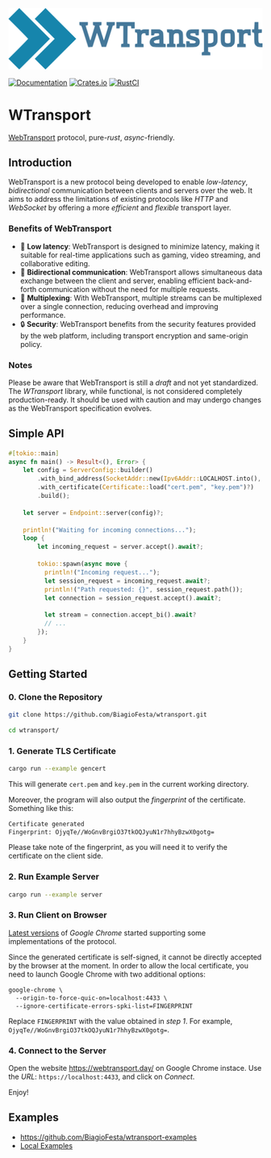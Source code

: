<p align="center">
  <img src="https://raw.githubusercontent.com/BiagioFesta/wtransport/master/imgs/logo.svg" alt="WTransport Logo" />
</p>

[![Documentation](https://docs.rs/wtransport/badge.svg)](https://docs.rs/wtransport/)
[![Crates.io](https://img.shields.io/crates/v/wtransport.svg)](https://crates.io/crates/wtransport)
[![RustCI](https://github.com/BiagioFesta/wtransport/actions/workflows/rust.yml/badge.svg?branch=master)](https://github.com/BiagioFesta/wtransport/actions/workflows/rust.yml)

# WTransport
[WebTransport](https://datatracker.ietf.org/doc/html/draft-ietf-webtrans-http3/) protocol, pure-*rust*, *async*-friendly.

## Introduction

WebTransport is a new protocol being developed to enable *low-latency*, *bidirectional* communication between clients and servers over the web.
It aims to address the limitations of existing protocols like *HTTP* and *WebSocket* by offering a more *efficient* and *flexible* transport layer.

### Benefits of WebTransport
* :rocket: **Low latency**: WebTransport is designed to minimize latency, making it suitable for real-time applications such as gaming, video streaming, and collaborative editing.
* :arrows_counterclockwise: **Bidirectional communication**: WebTransport allows simultaneous data exchange between the client and server, enabling efficient back-and-forth communication without the need for multiple requests.
* :twisted_rightwards_arrows: **Multiplexing**: With WebTransport, multiple streams can be multiplexed over a single connection, reducing overhead and improving performance.
* :lock: **Security**: WebTransport benefits from the security features provided by the web platform, including transport encryption and same-origin policy.

### Notes
Please be aware that WebTransport is still a *draft* and not yet standardized.
The *WTransport* library, while functional, is not considered completely production-ready.
It should be used with caution and may undergo changes as the WebTransport specification evolves.

## Simple API
```rust
#[tokio::main]
async fn main() -> Result<(), Error> {
    let config = ServerConfig::builder()
        .with_bind_address(SocketAddr::new(Ipv6Addr::LOCALHOST.into(), 4433))
        .with_certificate(Certificate::load("cert.pem", "key.pem")?)
        .build();

    let server = Endpoint::server(config)?;

    println!("Waiting for incoming connections...");
    loop {
        let incoming_request = server.accept().await?;

        tokio::spawn(async move {
          println!("Incoming request...");
          let session_request = incoming_request.await?;
          println!("Path requested: {}", session_request.path());
          let connection = session_request.accept().await?;
          
          let stream = connection.accept_bi().await?
          // ...
        });
    }
}
```

## Getting Started
### 0. Clone the Repository
```bash
git clone https://github.com/BiagioFesta/wtransport.git
```
```bash
cd wtransport/
```

### 1. Generate TLS Certificate
```bash
cargo run --example gencert
```

This will generate `cert.pem` and `key.pem` in the current working directory.

Moreover, the program will also output the *fingerprint* of the certificate. Something like this:
```
Certificate generated
Fingerprint: OjyqTe//WoGnvBrgiO37tkOQJyuN1r7hhyBzwX0gotg=
```

Please take note of the fingerprint, as you will need it to verify the certificate on the client side.

### 2. Run Example Server
```bash
cargo run --example server
```

### 3. Run Client on Browser
[Latest versions](https://chromestatus.com/feature/4854144902889472) of *Google Chrome* started
supporting some implementations of the protocol.

Since the generated certificate is self-signed, it cannot be directly accepted by the browser at the moment.
In order to allow the local certificate, you need to launch Google Chrome with two additional options:
```
google-chrome \
  --origin-to-force-quic-on=localhost:4433 \
  --ignore-certificate-errors-spki-list=FINGERPRINT
```

Replace `FINGERPRINT` with the value obtained in *step 1*.
For example, `OjyqTe//WoGnvBrgiO37tkOQJyuN1r7hhyBzwX0gotg=`.

### 4. Connect to the Server
Open the website https://webtransport.day/ on Google Chrome instace. Use the *URL*: `https://localhost:4433`, and click on *Connect*.

Enjoy!

## Examples
* https://github.com/BiagioFesta/wtransport-examples
* [Local Examples](wtransport/examples/)
